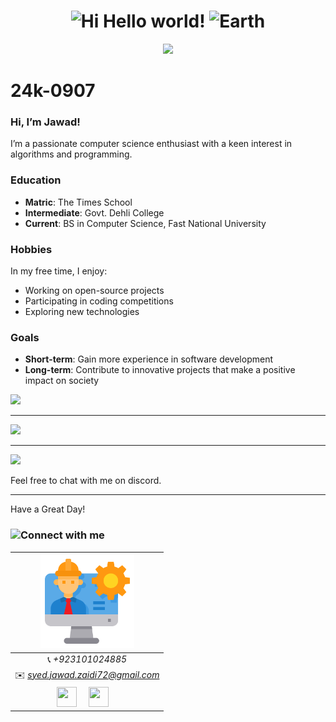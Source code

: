 <div style="text-align: center;">
  <h1>
    <img src="https://github.com/rajput2107/rajput2107/blob/master/Assets/Hi.gif" width="50px" alt="Hi">
    Hello world!
    <img src="https://github.com/rajput2107/rajput2107/blob/master/Assets/Earth.gif" width="50px" alt="Earth">
  </h1>
</div>



<p align="center">
  <img src="https://github.com/thompsonemerson/thompsonemerson/raw/master/cover-thompson.png" />
</p>

# 24k-0907

### Hi, I’m Jawad!

I’m a passionate computer science enthusiast with a keen interest in algorithms and programming.

### Education
- **Matric**: The Times School
- **Intermediate**: Govt. Dehli College
- **Current**: BS in Computer Science, Fast National University

### Hobbies
In my free time, I enjoy:
- Working on open-source projects
- Participating in coding competitions
- Exploring new technologies

### Goals
- **Short-term**: Gain more experience in software development
- **Long-term**: Contribute to innovative projects that make a positive impact on society


<a href="https://github.com/JawadAli110-git">
  <img src="https://komarev.com/ghpvc/?username=JawadAli110-git&style=flat-square" />
</a>


***

<a href="https://github.com/JawadAli110-git">
  <img src="https://github-readme-stats.vercel.app/api?username=JawadAli110-git&show_icons=true&hide_border=true" />
</a>

---

<a href="https://github.com/JawadAli110-git">
  <img src="https://github-readme-stats.vercel.app/api/top-langs/?username=JawadAli110-git&layout=compact" />
</a>


Feel free to chat with me on discord.

-----


Have a Great Day!

<div align="left">
  <h3 align="left">Connect with me<img align="left" src="https://github.com/rajput2107/rajput2107/blob/master/Assets/Handshake.gif" height="33px" /></h3> 
</div>

|  <a href="https://github.com/rkasale28"><img src="https://github.com/rkasale28/rkasale28/blob/master/icons/engineer.png" width="150px" height="150px" /></a> |
|:---------------------------------------------------------------------------------------------------------------------------------------: |
|📞 *+923101024885*|
|✉️ *syed.jawad.zaidi72@gmail.com*|
|<a href="[https://www.linkedin.com/in/rohit-kasale](https://www.linkedin.com/in/jawad-ali)/"><img src="https://i.ibb.co/Kx2GSrT/linkedin.png" width="32px" height="32px"></a> &nbsp; &nbsp; <a href="[https://github.com/rkasale28](https://github.com/JawadAli110-git)"><img src="https://cdn.iconscout.com/icon/free/png-256/github-108-438008.png" width="32px" height="32px"></a> &nbsp; &nbsp; |

